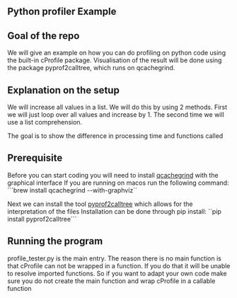 ## Python profiler Example ##

## Goal of the repo ##
We will give an example on how you can do profiling on python code using the built-in cProfile package.
Visualisation of the result will be done using the package pyprof2calltree, which runs on qcachegrind.

## Explanation on the setup ##
We will increase all values in a list. We will do this by using 2 methods. First we will just loop over all values and increase by 1.
The second time we will use a list comprehension.

The goal is to show the difference in processing time and functions called

## Prerequisite ##
Before you can start coding you will need to install [qcachegrind](http://kcachegrind.sourceforge.net) with the graphical interface
If you are running on macos  run the following command:
```brew install qcachegrind --with-graphviz``

Next we can install the tool [pyprof2calltree](https://github.com/pwaller/pyprof2calltree/) which allows for the interpretation of the files
Installation can be done through pip install:
``pip install pyprof2calltree```

## Running the program ##
profile_tester.py is the main entry.
The reason there is no main function is that cProfile can not be wrapped in a function. If you do that it will be unable
to resolve imported functions. So if you want to adapt your own code make sure you do not create the main function and wrap
cProfile in a callable function

